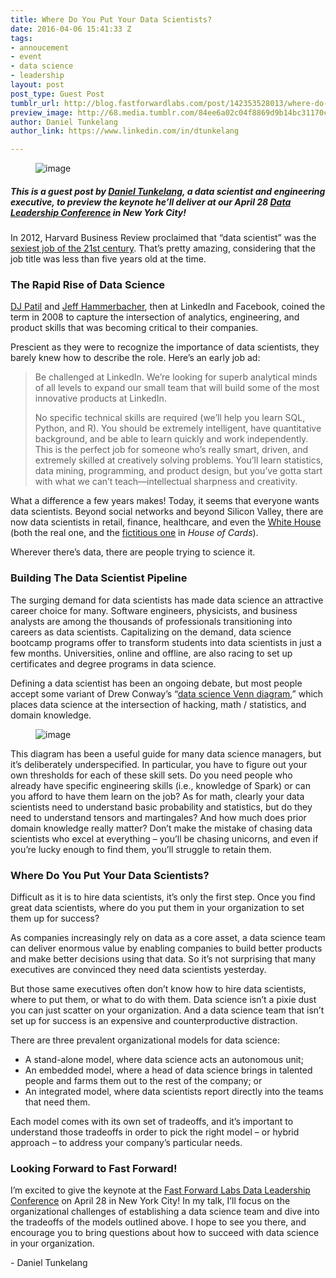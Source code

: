 ```yaml
---
title: Where Do You Put Your Data Scientists?
date: 2016-04-06 15:41:33 Z
tags:
- annoucement
- event
- data science
- leadership
layout: post
post_type: Guest Post
tumblr_url: http://blog.fastforwardlabs.com/post/142353528013/where-do-you-put-your-data-scientists
preview_image: http://68.media.tumblr.com/84ee6a02c04f8869d9b14bc31170c5d8/tumblr_inline_o57xvwb9QO1ta78fg_540.png
author: Daniel Tunkelang
author_link: https://www.linkedin.com/in/dtunkelang

---
```


<figure data-orig-width="728" data-orig-height="315" class="tmblr-full"><img src="http://68.media.tumblr.com/84ee6a02c04f8869d9b14bc31170c5d8/tumblr_inline_o57xvwb9QO1ta78fg_540.png" alt="image" data-orig-width="728" data-orig-height="315"/></figure>

##### This is a guest post by <a href="https://www.linkedin.com/in/dtunkelang">Daniel Tunkelang</a>, a data scientist and engineering executive, to preview the keynote he’ll deliver at our April 28 <a href="http://blog.fastforwardlabs.com/post/141856452603/fast-forward-labs-data-leadership-conference">Data Leadership Conference</a> in New York City!

<p>In 2012, Harvard Business Review proclaimed that &ldquo;data scientist&rdquo; was the <a href="https://hbr.org/2012/10/data-scientist-the-sexiest-job-of-the-21st-century/">sexiest job of the 21st century</a>. That&rsquo;s pretty amazing, considering that the job title was less than five years old at the time.<b><br/></b></p>

### The Rapid Rise of Data Science

<p><a href="https://en.wikipedia.org/wiki/DJ_Patil">DJ Patil</a> and <a href="https://en.wikipedia.org/wiki/Jeff_Hammerbacher">Jeff Hammerbacher</a>, then at LinkedIn and Facebook, coined the term in 2008 to capture the intersection of analytics, engineering, and product skills that was becoming critical to their companies.</p><p>Prescient as they were to recognize the importance of data scientists, they barely knew how to describe the role. Here&rsquo;s an early job ad:</p><blockquote><p>Be challenged at LinkedIn. We’re looking for superb analytical minds of all levels to expand our small team that will build some of the most innovative products at LinkedIn. </p><p>No specific technical skills are required (we’ll help you learn SQL, Python, and R). You should be extremely intelligent, have quantitative background, and be able to learn quickly and work independently. This is the perfect job for someone who’s really smart, driven, and extremely skilled at creatively solving problems. You’ll learn statistics, data mining, programming, and product design, but you’ve gotta start with what we can’t teach—intellectual sharpness and creativity.</p></blockquote><p>What a difference a few years makes! Today, it seems that everyone wants data scientists. Beyond social networks and beyond Silicon Valley, there are now data scientists in retail, finance, healthcare, and even the <a href="https://www.whitehouse.gov/blog/2015/02/18/white-house-names-dr-dj-patil-first-us-chief-data-scientist">White House</a> (both the real one, and the <a href="http://www.bustle.com/articles/146323-who-is-aidan-on-house-of-cards-discovering-pollyhop-was-only-1-aspect-of-his-job">fictitious one</a> in <i>House of Cards</i>). </p><p>Wherever there&rsquo;s data, there are people trying to science it.</p>

### Building The Data Scientist Pipeline

<p>The surging demand for data scientists has made data science an attractive career choice for many. Software engineers, physicists, and business analysts are among the thousands of professionals transitioning into careers as data scientists. Capitalizing on the demand, data science bootcamp programs offer to transform students into data scientists in just a few months. Universities, online and offline, are also racing to set up certificates and degree programs in data science.</p><p>Defining a data scientist has been an ongoing debate, but most people accept some variant of Drew Conway&rsquo;s &ldquo;<a href="http://drewconway.com/zia/2013/3/26/the-data-science-venn-diagram">data science Venn diagram</a>,&rdquo; which places data science at the intersection of hacking, math / statistics, and domain knowledge. <br/></p><figure data-orig-width="552" data-orig-height="533" class="tmblr-full"><img src="http://68.media.tumblr.com/55f6839d93053ae097d73a4b6c7f92bc/tumblr_inline_o57y0s3C9X1ta78fg_540.png" alt="image" data-orig-width="552" data-orig-height="533"/></figure><p>This diagram has been a useful guide for many data science managers, but it’s deliberately underspecified. In particular, you have to figure out your own thresholds for each of these skill sets. Do you need people who already have specific engineering skills (i.e., knowledge of Spark) or can you afford to have them learn on the job? As for math, clearly your data scientists need to understand basic probability and statistics, but do they need to understand tensors and martingales? And how much does prior domain knowledge really matter? Don’t make the mistake of chasing data scientists who excel at everything &ndash; you’ll be chasing unicorns, and even if you’re lucky enough to find them, you’ll struggle to retain them.<b><br/></b></p>

### Where Do You Put Your Data Scientists?

<p>Difficult as it is to hire data scientists, it&rsquo;s only the first step. Once you find great data scientists, where do you put them in your organization to set them up for success?</p><p>As companies increasingly rely on data as a core asset, a data science team can deliver enormous value by enabling companies to build better products and make better decisions using that data. So it’s not surprising that many executives are convinced they need data scientists yesterday.</p><p>But those same executives often don&rsquo;t know how to hire data scientists, where to put them, or what to do with them. Data science isn&rsquo;t a pixie dust you can just scatter on your organization. And a data science team that isn&rsquo;t set up for success is an expensive and counterproductive distraction.</p><p>There are three prevalent organizational models for data science:</p><ul><li>A stand-alone model, where data science acts an autonomous unit;</li><li>An embedded model, where a head of data science brings in talented people and farms them out to the rest of the company; or</li><li>An integrated model, where data scientists report directly into the teams that need them.</li></ul><p>Each model comes with its own set of tradeoffs, and it’s important to understand those tradeoffs in order to pick the right model &ndash; or hybrid approach &ndash; to address your company’s particular needs.</p>

### Looking Forward to Fast Forward!

<p>I&rsquo;m excited to give the keynote at the <a href="http://blog.fastforwardlabs.com/post/141856452603/fast-forward-labs-data-leadership-conference">Fast Forward Labs Data Leadership Conference</a> on April 28 in New York City! In my talk, I&rsquo;ll focus on the organizational challenges of establishing a data science team and dive into the tradeoffs of the models outlined above. I hope to see you there, and encourage you to bring questions about how to succeed with data science in your organization. </p><p>- Daniel Tunkelang</p>
